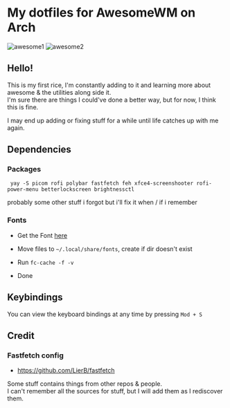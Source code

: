 # My dotfiles for AwesomeWM on Arch
![awesome1](https://fuji.s-ul.eu/7kqrMP6y)
![awesome2](https://fuji.s-ul.eu/mFzfjjhV)

## Hello!
This is my first rice, I'm constantly adding to it and learning more about awesome & the utilities along side it. \
I'm sure there are things I could've done a better way, but for now, I think this is fine.

I may end up adding or fixing stuff for a while until life catches up with me again.

## Dependencies

### Packages
``` yay -S picom rofi polybar fastfetch feh xfce4-screenshooter rofi-power-menu betterlockscreen brightnessctl``` 

probably some other stuff i forgot but i'll fix it when / if i remember

### Fonts
- Get the Font [here](https://github.com/ryanoasis/nerd-fonts/releases/download/v3.2.1/JetBrainsMono.zip) 
- Move files to ``` ~/.local/share/fonts ```, create if dir doesn't exist

- Run ```fc-cache -f -v ``` 

- Done

## Keybindings
You can view the keyboard bindings at any time by pressing ```Mod + S ```

## Credit

### Fastfetch config
- https://github.com/LierB/fastfetch

Some stuff contains things from other repos & people. \
I can't remember all the sources for stuff, but I will add them as I rediscover them.
